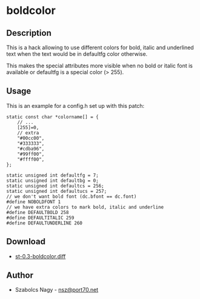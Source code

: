 boldcolor
=========

Description
-----------

This is a hack allowing to use different colors for bold, italic
and underlined text when the text would be in defaultfg color otherwise.

This makes the special attributes more visible when no bold or italic
font is available or defaultfg is a special color (> 255).

Usage
-----

This is an example for a config.h set up with this patch:

	static const char *colorname[] = {
		// ...
		[255]=0,
		// extra
		"#00cc00",
		"#333333",
		"#cdba96",
		"#99ff00",
		"#ffff00",
	};

	static unsigned int defaultfg = 7;
	static unsigned int defaultbg = 0;
	static unsigned int defaultcs = 256;
	static unsigned int defaultucs = 257;
	// we don't want bold font (dc.bfont == dc.font)
	#define NOBOLDFONT 1
	// we have extra colors to mark bold, italic and underline
	#define DEFAULTBOLD 258
	#define DEFAULTITALIC 259
	#define DEFAULTUNDERLINE 260

Download
--------
* [st-0.3-boldcolor.diff](st-0.3-boldcolor.diff)

Author
------

 * Szabolcs Nagy - nsz@port70.net
